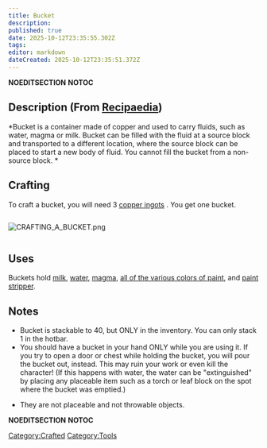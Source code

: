 ```yaml
---
title: Bucket
description: 
published: true
date: 2025-10-12T23:35:55.302Z
tags: 
editor: markdown
dateCreated: 2025-10-12T23:35:51.372Z
---
```


__NOEDITSECTION__ __NOTOC__

## Description (From [Recipaedia](.. "wikilink")) 

*Bucket is a container made of copper and used to carry fluids, such as
water, magma or milk. Bucket can be filled with the fluid at a source
block and transported to a different location, where the source block
can be placed to start a new body of fluid. You cannot fill the bucket
from a non-source block. *

## Crafting

To craft a bucket, you will need 3 [copper
ingots](Copper_Ingot "wikilink") . You get one bucket. 

<div style="overflow:hidden">

![CRAFTING_A_BUCKET.png](CRAFTING_A_BUCKET.png
"CRAFTING_A_BUCKET.png")

</div>

## Uses

Buckets hold [milk](Milk_Bucket.md "wikilink"),
[water](Water_Bucket.md "wikilink"), [magma](Magma_Bucket.md "wikilink"), [all
of the various colors of paint](Paint_Bucket.md "wikilink"), and [paint
stripper](Paint_Stripper "wikilink"). 

## Notes

  - Bucket is stackable to 40, but ONLY in the inventory. You can only
    stack 1 in the hotbar.
  - You should have a bucket in your hand ONLY while you are using it.
    If you try to open a door or chest while holding the bucket, you
    will pour the bucket out, instead. This may ruin your work or even
    kill the character\! (If this happens with water, the water can be
    "extinguished" by placing any placeable item such as a torch or leaf
    block on the spot where the bucket was emptied.)

<!-- end list -->

  - They are not placeable and not throwable objects. 

__NOEDITSECTION__ __NOTOC__

[Category:Crafted](Category:Crafted "wikilink")
[Category:Tools](Category:Tools "wikilink")